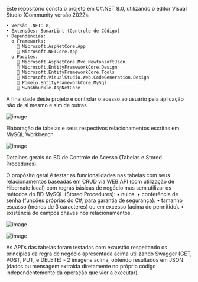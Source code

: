 Este repositório consta o projeto em C#.NET 8.0, utilizando o editor Visual Studio (Community versão 2022):

    • Versão .NET: 8;
    • Extensões: SonarLint (Controle de Código)
    • Dependências:
      o Frameworks:
         Microsoft.AspNetCore.App
         Microsoft.NETCore.App
      o Pacotes:
         Microsoft.AspNetCore.Mvc.NewtonsoftJson
         Microsoft.EntityFrameworkCore.Design
         Microsoft.EntityFrameworkCore.Tools
         Microsoft.VisualStudio.Web.CodeGeneration.Design
         Pomelo.EntityFrameworkCore.MySql
         Swashbuckle.AspNetCore

A finalidade deste projeto é controlar o acesso ao usuário pela aplicação não de si mesmo e sim de outras.

![image](https://github.com/user-attachments/assets/2192056a-8aef-4c7c-a0f2-6ac4964c2a25)

Elaboração de tabelas e seus respectivos relacionamentos escritas em MySQL Workbench.

![image](https://github.com/user-attachments/assets/193f5fa7-5cef-4b4b-b9cf-664c25f4cf2a)

  Detalhes gerais do BD de Controle de Acesso (Tabelas e Stored Procedures).

O propósito geral é testar as funcionalidades nas tabelas com seus relacionamentos baseadas em CRUD via WEB API (com utilização de Hibernate local) com regras básicas de negócio mas sem utilizar os métodos do BD MySQL (Stored Procedures):
    • nulos.
    • conferência de senha (funções próprias do C#, para garantia de segurança).
    • tamanho escasso (menos de 3 caracteres) ou em excesso (acima do permitido).
    • existência de campos chaves nos relacionamentos.

![image](https://github.com/user-attachments/assets/be94e714-7eff-480c-a7bb-0ad9a14f378e)

![image](https://github.com/user-attachments/assets/5a133e08-f82b-468c-9246-d4db8a8570db)

As API's das tabelas foram testadas com exaustão respeitando os princípios da regra de negócio apresentada acima utilizando Swagger (GET, POST, PUT, e DELETE) - 2 imagens acima, obtendo resultados em JSON (dados ou mensagem extraída diretamente no próprio código independentemente da operação que vier a executar).
